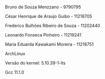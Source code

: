 Bruno de Souza Menzzano - 9790795

César Henrique de Araujo Guibo - 11218705

Frederico Bulhões Ribeiro de Souza - 11202440

Leonardo Fonseca Pinheiro - 11219241

Maria Eduarda Kawakami Moreira - 11218751

ArchLinux

Versão do kernel: 5.10.39-1-lts

Gcc 11.1.0
